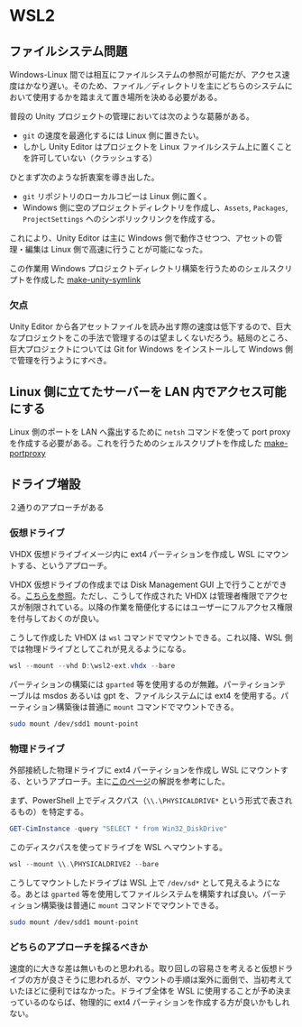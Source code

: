 # WSL2

## ファイルシステム問題

Windows-Linux 間では相互にファイルシステムの参照が可能だが、アクセス速度はかなり遅い。そのため、ファイル／ディレクトリを主にどちらのシステムにおいて使用するかを踏まえて置き場所を決める必要がある。

普段の Unity プロジェクトの管理においては次のような葛藤がある。

- `git` の速度を最適化するには Linux 側に置きたい。
- しかし Unity Editor はプロジェクトを Linux ファイルシステム上に置くことを許可していない（クラッシュする）

ひとまず次のような折衷案を導き出した。

- `git` リポジトリのローカルコピーは Linux 側に置く。
- Windows 側に空のプロジェクトディレクトリを作成し、`Assets`, `Packages`, `ProjectSettings` へのシンボリックリンクを作成する。

これにより、Unity Editor は主に Windows 側で動作させつつ、アセットの管理・編集は Linux 側で高速に行うことが可能になった。

この作業用 Windows プロジェクトディレクトリ構築を行うためのシェルスクリプトを作成した [make-unity-symlink](https://github.com/keijiro/dotfiles/blob/master/bin/make-unity-symlink)

### 欠点

Unity Editor から各アセットファイルを読み出す際の速度は低下するので、巨大なプロジェクトをこの手法で管理するのは望ましくないだろう。結局のところ、巨大プロジェクトについては Git for Windows をインストールして Windows 側で管理を行うようにすべき。

## Linux 側に立てたサーバーを LAN 内でアクセス可能にする

Linux 側のポートを LAN へ露出するために `netsh` コマンドを使って port proxy を作成する必要がある。これを行うためのシェルスクリプトを作成した [make-portproxy](https://github.com/keijiro/dotfiles/blob/master/bin/make-portproxy)

## ドライブ増設

２通りのアプローチがある

### 仮想ドライブ

VHDX 仮想ドライブイメージ内に ext4 パーティションを作成し WSL にマウントする、というアプローチ。

VHDX 仮想ドライブの作成までは Disk Management GUI 上で行うことができる。[こちらを参照](https://learn.microsoft.com/en-us/windows-server/storage/disk-management/manage-virtual-hard-disks)。ただし、こうして作成された VHDX は管理者権限でアクセスが制限されている。以降の作業を簡便化するにはユーザーにフルアクセス権限を付与しておくのが良い。

こうして作成した VHDX は `wsl` コマンドでマウントできる。これ以降、WSL 側では物理ドライブとしてこれが見えるようになる。

```powershell
wsl --mount --vhd D:\wsl2-ext.vhdx --bare
```

パーティションの構築には `gparted` 等を使用するのが無難。パーティションテーブルは msdos あるいは gpt を、ファイルシステムには ext4 を使用する。パーティション構築後は普通に `mount` コマンドでマウントできる。

```sh
sudo mount /dev/sdd1 mount-point
```

### 物理ドライブ

外部接続した物理ドライブに ext4 パーティションを作成し WSL にマウントする、というアプローチ。主に[このページ](https://learn.microsoft.com/en-us/windows/wsl/wsl2-mount-disk)の解説を参考にした。

まず、PowerShell 上でディスクパス（`\\.\PHYSICALDRIVE*` という形式で表されるもの）を特定する。

```powershell
GET-CimInstance -query "SELECT * from Win32_DiskDrive"
```

このディスクパスを使ってドライブを WSL へマウントする。

```powershell
wsl --mount \\.\PHYSICALDRIVE2 --bare
```

こうしてマウントしたドライブは WSL 上で `/dev/sd*` として見えるようになる。あとは `gparted` 等を使用してファイルシステムを構築すれば良い。パーティション構築後は普通に `mount` コマンドでマウントできる。

```sh
sudo mount /dev/sdd1 mount-point
```

### どちらのアプローチを採るべきか

速度的に大きな差は無いものと思われる。取り回しの容易さを考えると仮想ドライブの方が良さそうに思われるが、マウントの手順は案外に面倒で、当初考えていたほどに便利ではなかった。ドライブ全体を WSL に使用することが予め決まっているのならば、物理的に ext4 パーティションを作成する方が良いかもしれない。
